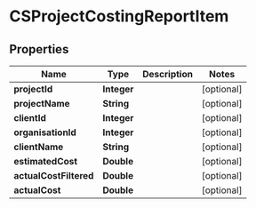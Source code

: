 
# CSProjectCostingReportItem

## Properties
Name | Type | Description | Notes
------------ | ------------- | ------------- | -------------
**projectId** | **Integer** |  |  [optional]
**projectName** | **String** |  |  [optional]
**clientId** | **Integer** |  |  [optional]
**organisationId** | **Integer** |  |  [optional]
**clientName** | **String** |  |  [optional]
**estimatedCost** | **Double** |  |  [optional]
**actualCostFiltered** | **Double** |  |  [optional]
**actualCost** | **Double** |  |  [optional]



